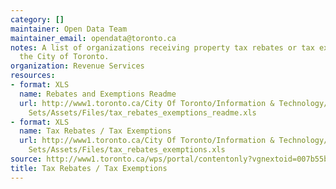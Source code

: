 ```yaml
---
category: []
maintainer: Open Data Team
maintainer_email: opendata@toronto.ca
notes: A list of organizations receiving property tax rebates or tax exemptions from
  the City of Toronto.
organization: Revenue Services
resources:
- format: XLS
  name: Rebates and Exemptions Readme
  url: http://www1.toronto.ca/City Of Toronto/Information & Technology/Open Data/Data
    Sets/Assets/Files/tax_rebates_exemptions_readme.xls
- format: XLS
  name: Tax Rebates / Tax Exemptions
  url: http://www1.toronto.ca/City Of Toronto/Information & Technology/Open Data/Data
    Sets/Assets/Files/tax_rebates_exemptions.xls
source: http://www1.toronto.ca/wps/portal/contentonly?vgnextoid=007b55b89b6fe310VgnVCM10000071d60f89RCRD&vgnextchannel=1a66e03bb8d1e310VgnVCM10000071d60f89RCRD
title: Tax Rebates / Tax Exemptions
---
```

